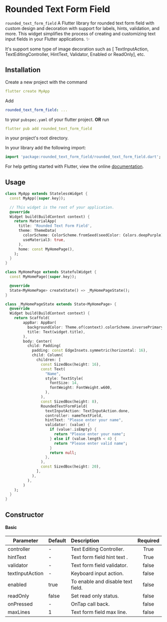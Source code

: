 <!--
This README describes the package. If you publish this package to pub.dev,
this README's contents appear on the landing page for your package.

For information about how to write a good package README, see the guide for
[writing package pages](https://dart.dev/guides/libraries/writing-package-pages).

For general information about developing packages, see the Dart guide for
[creating packages](https://dart.dev/guides/libraries/create-library-packages)
and the Flutter guide for
[developing packages and plugins](https://flutter.dev/developing-packages).
-->


# Rounded Text Form Field

```rounded_text_form_field```  A Flutter library for rounded text form field with custom design and decoration with support for labels, hints, validation, and more. This widget simplifies the process of creating and customizing text input fields in your Flutter applications.  ✨

It's support some type of image decoration such as [ TextInputAction, TextEditingController, HintText, Validator, Enabled or ReadOnly], etc.


## Installation

Create a new project with the command

```yaml
flutter create MyApp
```

Add

```yaml
rounded_text_form_field: ...
```

to your `pubspec.yaml` of your flutter project.
**OR**
run

```yaml
flutter pub add rounded_text_form_field
```

in your project's root directory.

In your library add the following import:

```dart
import 'package:rounded_text_form_field/rounded_text_form_field.dart';
```

For help getting started with Flutter, view the online [documentation](https://flutter.io/).

## Usage

```dart
class MyApp extends StatelessWidget {
  const MyApp({super.key});

  // This widget is the root of your application.
  @override
  Widget build(BuildContext context) {
    return MaterialApp(
      title: 'Rounded Text Form Field',
      theme: ThemeData(
        colorScheme: ColorScheme.fromSeed(seedColor: Colors.deepPurple),
        useMaterial3: true,
      ),
      home: const MyHomePage(),
    );
  }
}

class MyHomePage extends StatefulWidget {
  const MyHomePage({super.key});

  @override
  State<MyHomePage> createState() => _MyHomePageState();
}

class _MyHomePageState extends State<MyHomePage> {
  @override
  Widget build(BuildContext context) {
    return Scaffold(
        appBar: AppBar(
          backgroundColor: Theme.of(context).colorScheme.inversePrimary,
          title: Text(widget.title),
        ),
        body: Center(
          child: Padding(
            padding: const EdgeInsets.symmetric(horizontal: 16),
            child: Column(
              children: [
                const SizedBox(height: 16),
                const Text(
                  "Name",
                  style: TextStyle(
                    fontSize: 14,
                    fontWeight: FontWeight.w600,
                  ),
                ),
                const SizedBox(height: 8),
                RoundedTextFormField(
                  textInputAction: TextInputAction.done,
                  controller: nameTextField,
                  hintText: "Please enter your name",
                  validator: (value) {
                    if (value!.isEmpty) {
                      return "Please enter your name";
                    } else if (value.length < 4) {
                      return "Please enter valid name";
                    }
                    return null;
                  },
                ),
                const SizedBox(height: 20),
              ],
            ),
          ),
        )
    );
  }
}
```


## Constructor

#### Basic

| Parameter       | Default | Description                       | Required |
|-----------------|:--------|:----------------------------------|:--------:|
| controller      | -       | Text Editing Controller.          |   True   |
| hintText        | -       | Text form field hint text .       |   True   |
| validator       | -       | Text form field validator.        |  false   |
| textInputAction | -       | Keyboard input action.            |  false   |
| enabled         | true    | To enable and disable text field. |  false   |
| readOnly        | false   | Set read only status.             |  false   |
| onPressed       | -       | OnTap call back.                  |  false   |
| maxLines        | 1       | Text form field max line.         |  false   |
